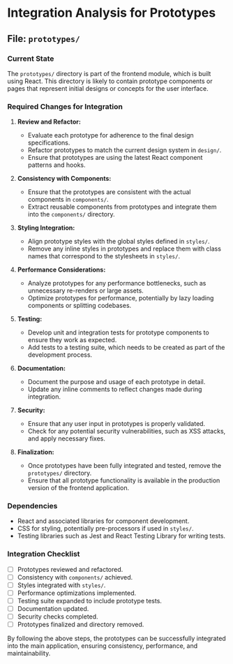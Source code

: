 # Integration Analysis for Prototypes

## File: `prototypes/`

### Current State
The `prototypes/` directory is part of the frontend module, which is built using React. This directory is likely to contain prototype components or pages that represent initial designs or concepts for the user interface.

### Required Changes for Integration
1. **Review and Refactor:**
   - Evaluate each prototype for adherence to the final design specifications.
   - Refactor prototypes to match the current design system in `design/`.
   - Ensure that prototypes are using the latest React component patterns and hooks.

2. **Consistency with Components:**
   - Ensure that the prototypes are consistent with the actual components in `components/`.
   - Extract reusable components from prototypes and integrate them into the `components/` directory.

3. **Styling Integration:**
   - Align prototype styles with the global styles defined in `styles/`.
   - Remove any inline styles in prototypes and replace them with class names that correspond to the stylesheets in `styles/`.

4. **Performance Considerations:**
   - Analyze prototypes for any performance bottlenecks, such as unnecessary re-renders or large assets.
   - Optimize prototypes for performance, potentially by lazy loading components or splitting codebases.

5. **Testing:**
   - Develop unit and integration tests for prototype components to ensure they work as expected.
   - Add tests to a testing suite, which needs to be created as part of the development process.

6. **Documentation:**
   - Document the purpose and usage of each prototype in detail.
   - Update any inline comments to reflect changes made during integration.

7. **Security:**
   - Ensure that any user input in prototypes is properly validated.
   - Check for any potential security vulnerabilities, such as XSS attacks, and apply necessary fixes.

8. **Finalization:**
   - Once prototypes have been fully integrated and tested, remove the `prototypes/` directory.
   - Ensure that all prototype functionality is available in the production version of the frontend application.

### Dependencies
- React and associated libraries for component development.
- CSS for styling, potentially pre-processors if used in `styles/`.
- Testing libraries such as Jest and React Testing Library for writing tests.

### Integration Checklist
- [ ] Prototypes reviewed and refactored.
- [ ] Consistency with `components/` achieved.
- [ ] Styles integrated with `styles/`.
- [ ] Performance optimizations implemented.
- [ ] Testing suite expanded to include prototype tests.
- [ ] Documentation updated.
- [ ] Security checks completed.
- [ ] Prototypes finalized and directory removed.

By following the above steps, the prototypes can be successfully integrated into the main application, ensuring consistency, performance, and maintainability.